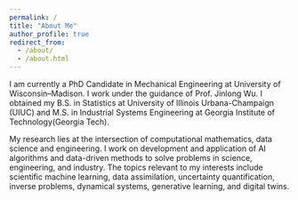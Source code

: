 ```yaml
---
permalink: /
title: "About Me"
author_profile: true
redirect_from: 
  - /about/
  - /about.html
---
```


I am currently a PhD Candidate in Mechanical Engineering at University of Wisconsin–Madison. I work under the guidance of Prof. Jinlong Wu. I obtained my B.S. in Statistics at University of Illinois Urbana-Champaign (UIUC) and M.S. in Industrial Systems Engineering at Georgia Institute of Technology(Georgia Tech).

My research lies at the intersection of computational mathematics, data science and engineering. I work on development and application of AI algorithms and data-driven methods to solve problems in science, engineering, and industry. The topics relevant to my interests include scientific machine learning, data assimilation, uncertainty quantification, inverse problems, dynamical systems, generative learning, and digital twins.




